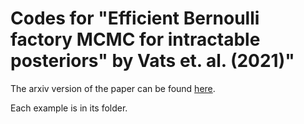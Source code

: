# Codes for "Efficient Bernoulli factory MCMC for intractable posteriors" by Vats et. al. (2021)"

The arxiv version of the paper can be found [here](https://arxiv.org/abs/2004.07471).

Each example is in its folder.